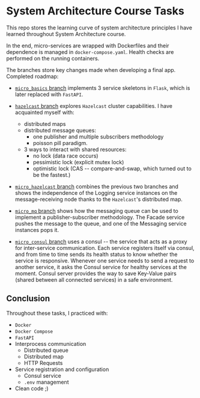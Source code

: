 # System Architecture Course Tasks
This repo stores the learning curve of system architecture principles I have learned throughout System Architecture course.

In the end, micro-services are wrapped with Dockerfiles and their dependence is managed in `docker-compose.yaml`. Health checks are performed on the running containers.

The branches store key changes made when developing a final app. Completed roadmap:
- [`micro_basics` branch](https://github.com/yakorch/SA_Course/tree/micro_basics?tab=readme-ov-file) implements 3 service skeletons in `Flask`, which is later replaced with `FastAPI`.
- [`hazelcast` branch](https://github.com/yakorch/SA_Course/tree/hazelcast?tab=readme-ov-file) explores `Hazelcast` cluster capabilities. I have acquainted myself with:
	- distributed maps
	- distributed message queues:
		- one publisher and multiple subscribers methodology
		- poisson pill paradigm.
	- 3 ways to interact with shared resources:
		- no lock (data race occurs)
		- pessimistic lock (explicit mutex lock)
		- optimistic lock (CAS -- compare-and-swap, which turned out to be the fastest.)

- [`micro_hazelcast` branch](https://github.com/yakorch/SA_Course/tree/hazelcast?tab=readme-ov-file) combines the previous two branches and shows the independence of the Logging service instances on the message-receiving node thanks to the `Hazelcast`'s distributed map.
- [`micro_mq` branch](https://github.com/yakorch/SA_Course/tree/micro_mq) shows how the messaging queue can be used to implement a publisher-subscriber methodology. The Facade service pushes the message to the queue, and one of the Messaging service instances pops it.
- [`micro_consul` branch](https://github.com/yakorch/SA_Course/tree/micro_consul)  uses a consul -- the service that acts as a proxy for inter-service communication.
	Each service registers itself via consul, and from time to time sends its health status to know whether the service is responsive.
	Whenever one service needs to send a request to another service, it asks the Consul service for healthy services at the moment.
	Consul server provides the way to save Key-Value pairs (shared between all connected services) in a safe environment.

## Conclusion
Throughout these tasks, I practiced with:
- `Docker`
- `Docker Compose`
- `FastAPI`
- Interprocess communication
	- Distributed queue
	- Distributed map
	- HTTP Requests
- Service registration and configuration
	- Consul service
	- `.env` management
- Clean code ;)